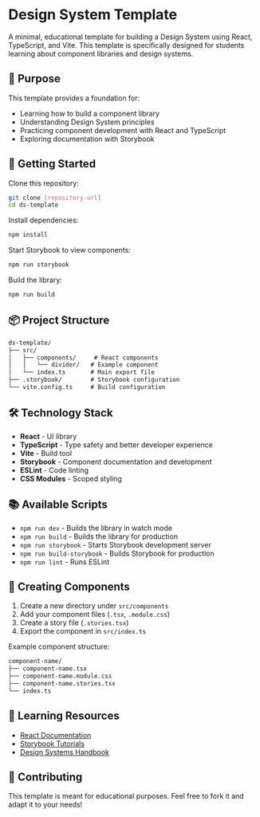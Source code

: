 # Design System Template

A minimal, educational template for building a Design System using React, TypeScript, and Vite. This template is specifically designed for students learning about component libraries and design systems.

## 🎯 Purpose

This template provides a foundation for:

- Learning how to build a component library
- Understanding Design System principles
- Practicing component development with React and TypeScript
- Exploring documentation with Storybook

## 🚀 Getting Started

Clone this repository:

```bash
git clone [repository-url]
cd ds-template
```

Install dependencies:

```bash
npm install
```

Start Storybook to view components:

```bash
npm run storybook
```

Build the library:

```bash
npm run build
```

## 📦 Project Structure

```txt
ds-template/
├── src/
│   ├── components/     # React components
│   │   └── divider/   # Example component
│   └── index.ts       # Main export file
├── .storybook/        # Storybook configuration
└── vite.config.ts     # Build configuration
```

## 🛠️ Technology Stack

- **React** - UI library
- **TypeScript** - Type safety and better developer experience
- **Vite** - Build tool
- **Storybook** - Component documentation and development
- **ESLint** - Code linting
- **CSS Modules** - Scoped styling

## 📚 Available Scripts

- `npm run dev` - Builds the library in watch mode
- `npm run build` - Builds the library for production
- `npm run storybook` - Starts Storybook development server
- `npm run build-storybook` - Builds Storybook for production
- `npm run lint` - Runs ESLint

## 🎨 Creating Components

1. Create a new directory under `src/components`
2. Add your component files (`.tsx`, `.module.css`)
3. Create a story file (`.stories.tsx`)
4. Export the component in `src/index.ts`

Example component structure:

```txt
component-name/
├── component-name.tsx
├── component-name.module.css
├── component-name.stories.tsx
└── index.ts
```

## 📖 Learning Resources

- [React Documentation](https://react.dev/)
- [Storybook Tutorials](https://storybook.js.org/tutorials/)
- [Design Systems Handbook](https://www.designbetter.co/design-systems-handbook)

## 🤝 Contributing

This template is meant for educational purposes. Feel free to fork it and adapt it to your needs!
